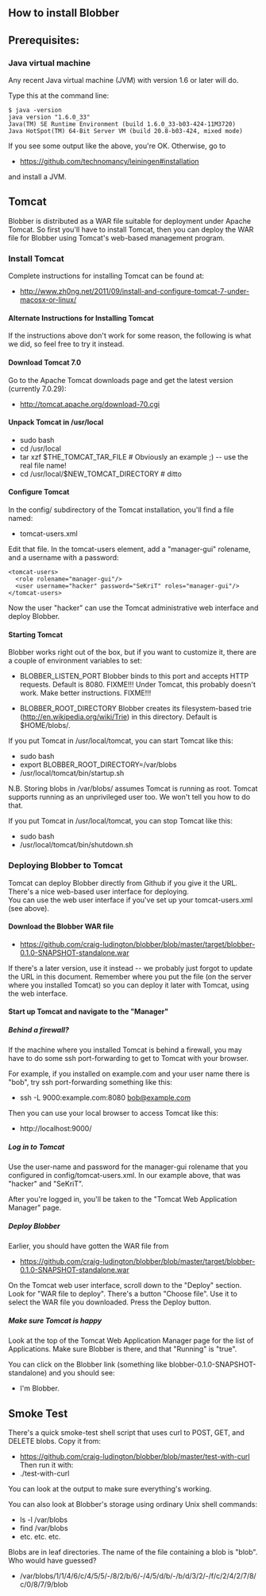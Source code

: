 	
## How to install Blobber

## Prerequisites:

### Java virtual machine

Any recent Java virtual machine (JVM) with version 1.6 or later will do.

Type this at the command line:

    $ java -version
    java version "1.6.0_33"
    Java(TM) SE Runtime Environment (build 1.6.0_33-b03-424-11M3720)
    Java HotSpot(TM) 64-Bit Server VM (build 20.8-b03-424, mixed mode)

If you see some output like the above, you're OK.
Otherwise, go to 

* https://github.com/technomancy/leiningen#installation

and install a JVM.

## Tomcat

Blobber is distributed as a WAR file suitable for deployment under Apache Tomcat.
So first you'll have to install Tomcat, then you can deploy the WAR file for Blobber
using Tomcat's web-based management program.

### Install Tomcat

Complete instructions for installing Tomcat can be found at:

* http://www.zh0ng.net/2011/09/install-and-configure-tomcat-7-under-macosx-or-linux/

#### Alternate Instructions for Installing Tomcat
If the instructions above don't work for some reason, the following is what we did,
so feel free to try it instead.

#### Download Tomcat 7.0 
Go to the Apache Tomcat downloads page and get the latest version (currently 7.0.29):

* http://tomcat.apache.org/download-70.cgi

#### Unpack Tomcat in /usr/local
* sudo bash
* cd /usr/local
* tar xzf $THE_TOMCAT_TAR_FILE         # Obviously an example ;)  -- use the real file name!
* cd /usr/local/$NEW_TOMCAT_DIRECTORY  # ditto

#### Configure Tomcat
In the config/ subdirectory of the Tomcat installation, you'll find a file named:
* tomcat-users.xml

Edit that file.  In the tomcat-users element, add a "manager-gui" rolename, and a username with a password:

    <tomcat-users>
      <role rolename="manager-gui"/>
      <user username="hacker" password="SeKriT" roles="manager-gui"/>
    </tomcat-users>

Now the user "hacker" can use the Tomcat administrative web interface and deploy Blobber.

#### Starting Tomcat
Blobber works right out of the box, but if you want to customize it, there are a couple of 
environment variables to set:
* BLOBBER_LISTEN_PORT
Blobber binds to this port and accepts HTTP requests.
Default is 8080.
FIXME!!! Under Tomcat, this probably doesn't work.  Make better instructions.  FIXME!!!

* BLOBBER_ROOT_DIRECTORY
Blobber creates its filesystem-based trie (http://en.wikipedia.org/wiki/Trie) in this directory.
Default is $HOME/blobs/.

If you put Tomcat in /usr/local/tomcat, you can start Tomcat like this:
* sudo bash
* export BLOBBER_ROOT_DIRECTORY=/var/blobs 
* /usr/local/tomcat/bin/startup.sh

N.B. Storing blobs in /var/blobs/ assumes Tomcat is running as root.
Tomcat supports running as an unprivileged user too.  We won't tell you
how to do that.

If you put Tomcat in /usr/local/tomcat, you can stop Tomcat like this:
* sudo bash
* /usr/local/tomcat/bin/shutdown.sh

### Deploying Blobber to Tomcat

Tomcat can deploy Blobber directly from Github if you give it the URL.
There's a nice web-based user interface for deploying.  
You can use the web user interface if you've set up your tomcat-users.xml (see above).

#### Download the Blobber WAR file

* https://github.com/craig-ludington/blobber/blob/master/target/blobber-0.1.0-SNAPSHOT-standalone.war

If there's a later version, use it instead -- we probably just forgot to update the URL in this document.
Remember where you put the file (on the server where you installed Tomcat)
so you can deploy it later with Tomcat, using the web interface.

#### Start up Tomcat and navigate to the "Manager"

##### Behind a firewall?
If the machine where you installed Tomcat is behind a firewall, you may 
have to do some ssh port-forwarding to get to Tomcat with your browser.

For example, if you installed on example.com and your user name there is "bob",
try ssh port-forwarding something like this:

* ssh -L 9000:example.com:8080 bob@example.com

Then you can use your local browser to access Tomcat like this:

* http://localhost:9000/

##### Log in to Tomcat
Use the user-name and password for the manager-gui rolename that you configured 
in config/tomcat-users.xml.
In our example above, that was "hacker" and "SeKriT".

After you're logged in, you'll be taken to the "Tomcat Web Application Manager" page.

##### Deploy Blobber

Earlier, you should have gotten the WAR file from
* https://github.com/craig-ludington/blobber/blob/master/target/blobber-0.1.0-SNAPSHOT-standalone.war

On the Tomcat web user interface, scroll down to the "Deploy" section.
Look for "WAR file to deploy".
There's a button "Choose file".
Use it to select the WAR file you downloaded.
Press the Deploy button.

##### Make sure Tomcat is happy
Look at the top of the Tomcat Web Application Manager page for the list of Applications.
Make sure Blobber is there, and that "Running" is "true".

You can click on the Blobber link (something like blobber-0.1.0-SNAPSHOT-standalone) and
you should see:

* I'm Blobber.



## Smoke Test
There's a quick smoke-test shell script that uses curl to POST, GET, and DELETE blobs.
Copy it from:
* https://github.com/craig-ludington/blobber/blob/master/test-with-curl
Then run it with:
* ./test-with-curl

You can look at the output to make sure everything's working.

You can also look at Blobber's storage using ordinary Unix shell commands:

* ls -l /var/blobs
* find /var/blobs
* etc. etc. etc.

Blobs are in leaf directories.
The name of the file containing a blob is "blob".
Who would have guessed?

* /var/blobs/1/1/4/6/c/4/5/5/-/8/2/b/6/-/4/5/d/b/-/b/d/3/2/-/f/c/2/4/2/7/8/c/0/8/7/9/blob


